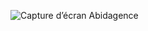 
![Capture d’écran Abidagence](https://user-images.githubusercontent.com/98719054/159720144-cc5b3fd9-751c-4201-a341-a0223e9d2ad5.png)
